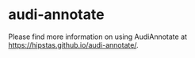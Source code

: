 # audi-annotate
Please find more information on using AudiAnnotate at https://hipstas.github.io/audi-annotate/.
